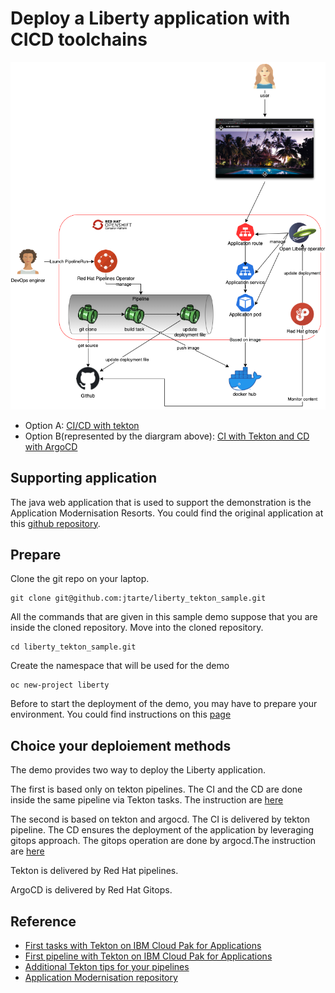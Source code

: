 # Deploy a Liberty application with CICD toolchains

![CI/CD with tekton and Argocd](./img/CICD-tekton-argocd.png)

* Option A: [CI/CD with tekton](./doc/cicd-tekton.md)
* Option B(represented by the diargram above): [CI with Tekton and CD with ArgoCD](./doc/cicd-tekton-argocd.md)

## Supporting application

The java web application that is used to support the demonstration is the Application Modernisation Resorts. You could find the original application at this [github repository](https://github.com/ibm/appmod-resorts).

## Prepare 

Clone the git repo on your laptop. 
``` 
git clone git@github.com:jtarte/liberty_tekton_sample.git
```

All the commands that are given in this sample demo suppose that you are inside the cloned repository. Move into the cloned repository.
```
cd liberty_tekton_sample.git
```

Create the namespace that will be used for the demo
```
oc new-project liberty
```

Before to start the deployment of the demo, you may have to prepare your environment. You could find instructions on this [page](./doc/prereq.md)

## Choice your deploiement methods

The demo provides two way to deploy the Liberty application.

The first is based only on tekton pipelines. The CI and the CD are done inside the same pipeline via Tekton tasks. The instruction are [here](./doc/cicd-tekton.md)

The second is based on tekton and argocd. The CI is delivered by tekton pipeline. The CD ensures the deployment of the application by leveraging gitops approach. The gitops operation are done by argocd.The instruction are [here](./doc/cicd-tekton-argocd.md)

Tekton is delivered by Red Hat pipelines.

ArgoCD is delivered by Red Hat Gitops. 

## Reference 

* [First tasks with Tekton on IBM Cloud Pak for Applications](https://medium.com/@jerome_tarte/first-tasks-with-tekton-on-ibm-cloud-pak-for-application-88c8f496723d)
* [First pipeline with Tekton on IBM Cloud Pak for Applications](https://medium.com/@jerome_tarte/first-pipeline-with-tekton-on-ibm-cloud-pak-for-application-e82ea7b8a6b1)
* [Additional Tekton tips for your pipelines](https://medium.com/@jerome_tarte/additional-tekton-tips-for-your-pipelines-7dd662140e8f)
* [Application Modernisation repository](https://github.com/ibm/appmod-resorts)
